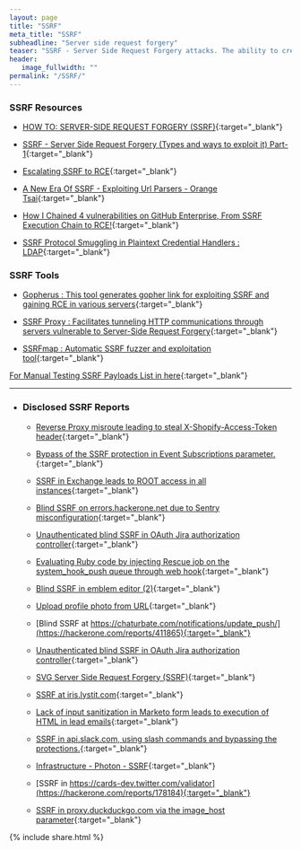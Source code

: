 ```yaml
---
layout: page
title: "SSRF"
meta_title: "SSRF"
subheadline: "Server side request forgery"
teaser: "SSRF - Server Side Request Forgery attacks. The ability to create requests from the vulnerable server to intra/internet. Using a protocol supported by available URI schemas, you can communicate with services running on other protocols. Here we collect the various options and examples (exploits) of such interaction."
header:
   image_fullwidth: ""
permalink: "/SSRF/"
---
```


### SSRF Resources

* [HOW TO: SERVER-SIDE REQUEST FORGERY (SSRF)](https://www.hackerone.com/blog-How-To-Server-Side-Request-Forgery-SSRF){:target="_blank"}
		
* [SSRF - Server Side Request Forgery (Types and ways to exploit it) Part-1](https://medium.com/@madrobot/ssrf-server-side-request-forgery-types-and-ways-to-exploit-it-part-1-29d034c27978){:target="_blank"}
		
* [Escalating SSRF to RCE](https://generaleg0x01.com/2019/03/10/escalating-ssrf-to-rce/){:target="_blank"}
		
* [A New Era Of SSRF - Exploiting Url Parsers - Orange Tsai](https://www.youtube.com/watch?v=D1S-G8rJrEk){:target="_blank"}

* [How I Chained 4 vulnerabilities on GitHub Enterprise, From SSRF Execution Chain to RCE!](http://blog.orange.tw/2017/07/how-i-chained-4-vulnerabilities-on.html){:target="_blank"}

* [SSRF Protocol Smuggling in Plaintext Credential Handlers : LDAP](https://www.silentrobots.com/blog/2019/02/06/ssrf-protocol-smuggling-in-plaintext-credential-handlers-ldap/){:target="_blank"}

### SSRF Tools

* [Gopherus : This tool generates gopher link for exploiting SSRF and gaining RCE in various servers](https://github.com/tarunkant/Gopherus){:target="_blank"}

* [SSRF Proxy : Facilitates tunneling HTTP communications through servers vulnerable to Server-Side Request Forgery](https://github.com/bcoles/ssrf_proxy){:target="_blank"}

* [SSRFmap : Automatic SSRF fuzzer and exploitation tool](https://github.com/bcoles/ssrf_proxy){:target="_blank"}

[For Manual Testing SSRF Payloads List in here](https://github.com/swisskyrepo/PayloadsAllTheThings/tree/master/Server%20Side%20Request%20Forgery){:target="_blank"}

***

* ### Disclosed SSRF Reports
		
	* [Reverse Proxy misroute leading to steal X-Shopify-Access-Token header](https://hackerone.com/reports/429617){:target="_blank"}
		
	* [Bypass of the SSRF protection in Event Subscriptions parameter.](https://hackerone.com/reports/386292){:target="_blank"}
		
	* [SSRF in Exchange leads to ROOT access in all instances](https://hackerone.com/reports/341876){:target="_blank"}
		
	* [Blind SSRF on errors.hackerone.net due to Sentry misconfiguration](https://hackerone.com/reports/374737){:target="_blank"}
		
	* [Unauthenticated blind SSRF in OAuth Jira authorization controller](https://hackerone.com/reports/398799){:target="_blank"}
	
	* [Evaluating Ruby code by injecting Rescue job on the system_hook_push queue through web hook](https://hackerone.com/reports/299473){:target="_blank"}
		
	* [Blind SSRF in emblem editor (2)](https://hackerone.com/reports/265050){:target="_blank"}
		
	* [Upload profile photo from URL](https://hackerone.com/reports/713){:target="_blank"}
		
	* [Blind SSRF at https://chaturbate.com/notifications/update_push/](https://hackerone.com/reports/411865){:target="_blank"}
		
	* [Unauthenticated blind SSRF in OAuth Jira authorization controller](https://hackerone.com/reports/398799){:target="_blank"}
		
	* [SVG Server Side Request Forgery (SSRF)](https://hackerone.com/reports/223203){:target="_blank"}
	
	* [SSRF at iris.lystit.com](https://hackerone.com/reports/206894){:target="_blank"}
		
	* [Lack of input sanitization in Marketo form leads to execution of HTML in lead emails](https://hackerone.com/reports/220009){:target="_blank"}
		
	* [SSRF in api.slack.com, using slash commands and bypassing the protections.](https://hackerone.com/reports/381129){:target="_blank"}
		
	* [Infrastructure - Photon - SSRF](https://hackerone.com/reports/204513){:target="_blank"}
		
	* [SSRF in https://cards-dev.twitter.com/validator](https://hackerone.com/reports/178184){:target="_blank"}
		
	* [SSRF in proxy.duckduckgo.com via the image_host parameter](https://hackerone.com/reports/358119){:target="_blank"}

{% include share.html %}